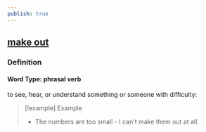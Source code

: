 ```yaml
---
publish: true
---
```


## [make out](https://dictionary.cambridge.org/dictionary/english/make-out)

### Definition
#### Word Type: phrasal verb
to see, hear, or understand something or someone with difficulty:

>[!example] Example
> - The numbers are too small - I can't make them out at all.
